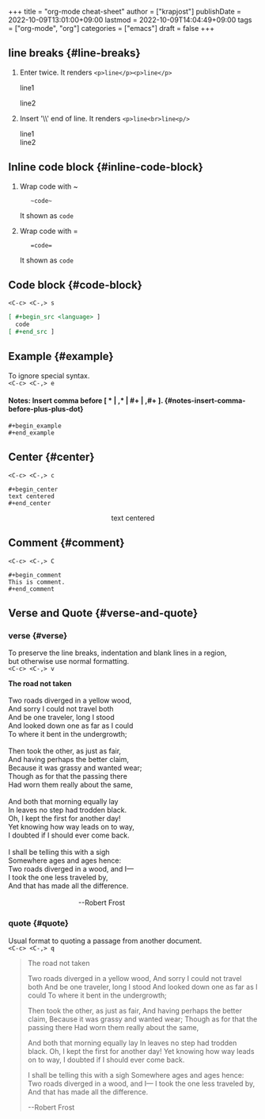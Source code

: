 +++
title = "org-mode cheat-sheet"
author = ["krapjost"]
publishDate = 2022-10-09T13:01:00+09:00
lastmod = 2022-10-09T14:04:49+09:00
tags = ["org-mode", "org"]
categories = ["emacs"]
draft = false
+++

## line breaks {#line-breaks}

1.  Enter twice.
    It renders `<p>line</p><p>line</p>`

    line1

    line2
2.  Insert '\\\\' end of line.
    It renders `<p>line<br>line<p/>`

    line1<br />
    line2


## Inline code block {#inline-code-block}

1.  Wrap code with ~
    ```text
       ~code~
    ```
    It shown as `code`

2.  Wrap code with =
    ```text
       =code=
    ```
    It shown as `code`


## Code block {#code-block}

`<C-c> <C-,> s`

```org
[ #+begin_src <language> ]
  code
[ #+end_src ]
```


## Example {#example}

To ignore special syntax.<br />
`<C-c> <C-,> e`


#### Notes: Insert comma before [ \* | ,\* | #+ | ,#+ ]. {#notes-insert-comma-before-plus-plus-dot}

```text
#+begin_example
#+end_example
```


## Center {#center}

`<C-c> <C-,> c`

```text
#+begin_center
text centered
#+end_center
```

<style>.org-center { margin-left: auto; margin-right: auto; text-align: center; }</style>

<div class="org-center">

text centered

</div>


## Comment {#comment}

`<C-c> <C-,> C`

```text
#+begin_comment
This is comment.
#+end_comment
```


## Verse and Quote {#verse-and-quote}


### verse {#verse}

To preserve the line breaks, indentation and blank lines in a region,<br />
but otherwise use normal formatting.<br />
`<C-c> <C-,> v`

<div class="verse">

**The road not taken**<br />
<br />
Two roads diverged in a yellow wood,<br />
And sorry I could not travel both<br />
And be one traveler, long I stood<br />
And looked down one as far as I could<br />
To where it bent in the undergrowth;<br />
<br />
Then took the other, as just as fair,<br />
And having perhaps the better claim,<br />
Because it was grassy and wanted wear;<br />
Though as for that the passing there<br />
Had worn them really about the same,<br />
<br />
And both that morning equally lay<br />
In leaves no step had trodden black.<br />
Oh, I kept the first for another day!<br />
Yet knowing how way leads on to way,<br />
I doubted if I should ever come back.<br />
<br />
I shall be telling this with a sigh<br />
Somewhere ages and ages hence:<br />
Two roads diverged in a wood, and I—<br />
I took the one less traveled by,<br />
And that has made all the difference.<br />
<br />
&nbsp;&nbsp;&nbsp;&nbsp;&nbsp;&nbsp;&nbsp;&nbsp;&nbsp;&nbsp;&nbsp;&nbsp;&nbsp;&nbsp;&nbsp;&nbsp;&nbsp;&nbsp;&nbsp;&nbsp;&nbsp;&nbsp;&nbsp;&nbsp;&nbsp;&nbsp;&nbsp;&nbsp;&nbsp;&nbsp;&nbsp;&nbsp;&nbsp;&nbsp;&nbsp;&nbsp;--Robert Frost<br />

</div>


### quote {#quote}

Usual format to quoting a passage from another document.<br />
`<C-c> <C-,> q`

> The road not taken
>
> Two roads diverged in a yellow wood,
> And sorry I could not travel both
> And be one traveler, long I stood
> And looked down one as far as I could
> To where it bent in the undergrowth;
>
> Then took the other, as just as fair,
> And having perhaps the better claim,
> Because it was grassy and wanted wear;
> Though as for that the passing there
> Had worn them really about the same,
>
> And both that morning equally lay
> In leaves no step had trodden black.
> Oh, I kept the first for another day!
> Yet knowing how way leads on to way,
> I doubted if I should ever come back.
>
> I shall be telling this with a sigh
> Somewhere ages and ages hence:
> Two roads diverged in a wood, and I—
> I took the one less traveled by,
> And that has made all the difference.
>
> --Robert Frost

